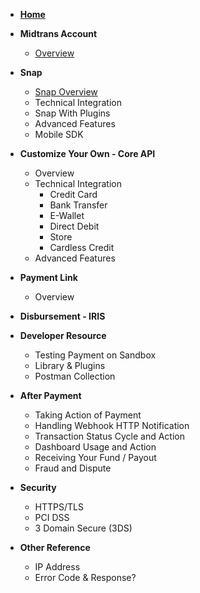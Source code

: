 - [**Home**](/)

- **Midtrans Account**

	- [Overview](/en/midtrans_account/overview.md)

- **Snap**

	- [Snap Overview](/en/snap/overview.md)
	- Technical Integration
	- Snap With Plugins
	- Advanced Features
	- Mobile SDK

- **Customize Your Own - Core API**

	- Overview
	- Technical Integration
		- Credit Card
		- Bank Transfer
		- E-Wallet
		- Direct Debit
		- Store
		- Cardless Credit
	- Advanced Features

- **Payment Link**

	- Overview
	
- **Disbursement - IRIS**
- **Developer Resource**

	- Testing Payment on Sandbox
	- Library & Plugins
	- Postman Collection

- **After Payment**	

	- Taking Action of Payment	
	- Handling Webhook HTTP Notification	
	- Transaction Status Cycle and Action	
	- Dashboard Usage and Action	
	- Receiving Your Fund / Payout	
	- Fraud and Dispute	

- **Security**	

	- HTTPS/TLS	
	- PCI DSS	
	- 3 Domain Secure (3DS)	

- **Other Reference**	

	- IP Address	
	- Error Code & Response?	